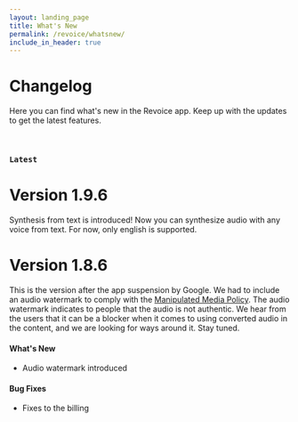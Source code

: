 ```yaml
---
layout: landing_page
title: What's New
permalink: /revoice/whatsnew/
include_in_header: true
---
```


# Changelog
Here you can find what's new in the Revoice app. Keep up with the updates to get the latest features.

<br>

### `Latest`
# **Version 1.9.6**
Synthesis from text is introduced!
Now you can synthesize audio with any voice from text.
For now, only english is supported.

# **Version 1.8.6**
This is the version after the app suspension by Google. We had to include an audio watermark to comply
with the [Manipulated Media Policy](https://support.google.com/googleplay/android-developer/answer/9888077#!?zippy_activeEl=manipulated-media%23manipulated-media).
The audio watermark indicates to people that the audio is not authentic. 
We hear from the users that it can be a blocker when it comes to using converted audio in the content,
and we are looking for ways around it. Stay tuned.

#### What's New
- Audio watermark introduced

#### Bug Fixes
- Fixes to the billing

<br>

